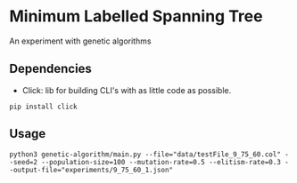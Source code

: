 # Minimum Labelled Spanning Tree
An experiment with genetic algorithms

## Dependencies
- Click: lib for building CLI's with as little code as possible.
```
pip install click
```

## Usage
```
python3 genetic-algorithm/main.py --file="data/testFile_9_75_60.col" --seed=2 --population-size=100 --mutation-rate=0.5 --elitism-rate=0.3 --output-file="experiments/9_75_60_1.json"
```